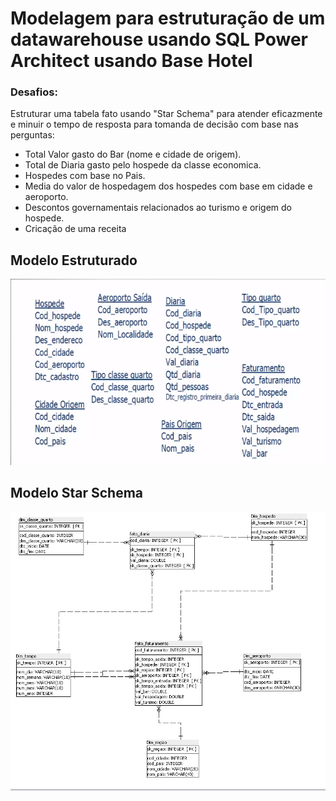 # Modelagem para estruturação de um datawarehouse usando SQL Power Architect usando Base Hotel

### Desafios:
Estruturar uma tabela fato usando "Star Schema" para atender eficazmente e minuir o tempo de resposta para tomanda de decisão com base nas perguntas:

* Total Valor gasto do Bar (nome e cidade de origem).
* Total de Diaria gasto pelo hospede da classe economica.
* Hospedes com base no Pais.
* Media do valor de hospedagem dos hospedes com base em cidade e aeroporto.
* Descontos governamentais relacionados ao turismo e origem do hospede.
* Cricação de uma receita


## Modelo Estruturado
![modelo_estruturado](https://github.com/RomuloRangel/Modelagem_Multidimensional/blob/main/Modelo_estruturado.png?raw=true)

## Modelo Star Schema
![Modelo Star schema](https://github.com/RomuloRangel/Modelagem_Multidimensional/blob/main/Modelo%20multidimensional.png?raw=true)
